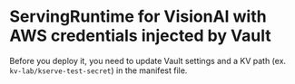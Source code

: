 # ServingRuntime for VisionAI with AWS credentials injected by Vault

Before you deploy it, you need to update Vault settings and a KV path (ex. `kv-lab/kserve-test-secret`) in the manifest file.
